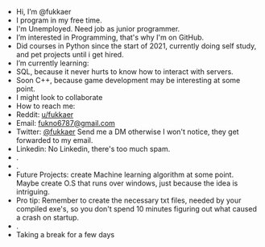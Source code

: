 - Hi, I’m @fukkaer
- I program in my free time.
- I'm Unemployed. Need job as junior programmer.
- I’m interested in Programming, that's why I'm on GitHub.
- Did courses in Python since the start of 2021, currently doing self study, and pet projects until i get hired.
- I’m currently learning:
-  SQL, because it never hurts to know how to interact with servers. 
-  Soon C++, because game development may be interesting at some point.
- I might look to collaborate
- How to reach me:
- Reddit: [u/fukkaer](https://www.reddit.com/u/fukkaer)
- Email: fukno6787@gmail.com
- Twitter: [@fukkaer](https://www.twitter.com/fukkaer) Send me a DM otherwise I won't notice, they get forwarded to my email.
- Linkedin: No Linkedin, there's too much spam.
- .
- .
- Future Projects: create Machine learning algorithm at some point. Maybe create O.S that runs over windows, just because the idea is intriguing.
- Pro tip: Remember to create the necessary txt files, needed by your compiled exe's, so you don't spend 10 minutes figuring out what caused a crash on startup.
- .
- Taking a break for a few days

<!---
fukkaer/fukkaer is a ✨ special ✨ repository because its `README.md` (this file) appears on your GitHub profile.
You can click the Preview link to take a look at your changes.
--->
